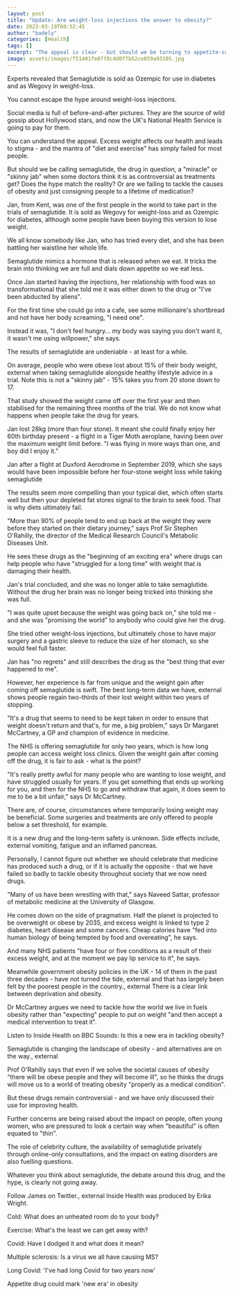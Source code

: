 ```yaml
---
layout: post
title: "Update: Are weight-loss injections the answer to obesity?"
date: 2023-03-19T00:52:45
author: "badely"
categories: [Health]
tags: []
excerpt: "The appeal is clear - but should we be turning to appetite-suppressing injections?"
image: assets/images/f51401fe07f8c4d0f7b52ce059a93105.jpg
---
```


Experts revealed that Semaglutide is sold as Ozempic for use in diabetes and as Wegovy in weight-loss.

You cannot escape the hype around weight-loss injections. 

Social media is full of before-and-after pictures. They are the source of wild gossip about Hollywood stars, and now the UK's National Health Service is going to pay for them. 

You can understand the appeal. Excess weight affects our health and leads to stigma - and the mantra of "diet and exercise" has simply failed for most people.

But should we be calling semaglutide, the drug in question, a "miracle" or "skinny jab" when some doctors think it is as controversial as treatments get? Does the hype match the reality? Or are we failing to tackle the causes of obesity and just consigning people to a lifetime of medication?

Jan, from Kent, was one of the first people in the world to take part in the trials of semaglutide. It is sold as Wegovy for weight-loss and as Ozempic for diabetes, although some people have been buying this version to lose weight.  

We all know somebody like Jan, who has tried every diet, and she has been battling her waistline her whole life.

Semaglutide mimics a hormone that is released when we eat. It tricks the brain into thinking we are full and dials down appetite so we eat less. 

Once Jan started having the injections, her relationship with food was so transformational that she told me it was either down to the drug or "I've been abducted by aliens".

For the first time she could go into a cafe, see some millionaire's shortbread and not have her body screaming, "I need one". 

Instead it was, "I don't feel hungry... my body was saying you don't want it, it wasn't me using willpower," she says.

The results of semaglutide are undeniable - at least for a while.

On average, people who were obese lost about 15% of their body weight, external when taking semaglutide alongside healthy lifestyle advice in a trial. Note this is not a "skinny jab" - 15% takes you from 20 stone down to 17. 

That study showed the weight came off over the first year and then stabilised for the remaining three months of the trial. We do not know what happens when people take the drug for years.

Jan lost 28kg (more than four stone). It meant she could finally enjoy her 60th birthday present - a flight in a Tiger Moth aeroplane, having been over the maximum weight limit before. "I was flying in more ways than one, and boy did I enjoy it."

Jan after a flight at Duxford Aerodrome in September 2019, which she says would have been impossible before her four-stone weight loss while taking semaglutide

The results seem more compelling than your typical diet, which often starts well but then your depleted fat stores signal to the brain to seek food. That is why diets ultimately fail.

"More than 90% of people tend to end up back at the weight they were before they started on their dietary journey," says Prof Sir Stephen O'Rahilly, the director of the Medical Research Council's Metabolic Diseases Unit.

He sees these drugs as the "beginning of an exciting era" where drugs can help people who have "struggled for a long time" with weight that is damaging their health. 

Jan's trial concluded, and she was no longer able to take semaglutide. Without the drug her brain was no longer being tricked into thinking she was full.

"I was quite upset because the weight was going back on," she told me - and she was "promising the world" to anybody who could give her the drug. 

She tried other weight-loss injections, but ultimately chose to have major surgery and a gastric sleeve to reduce the size of her stomach, so she would feel full faster. 

Jan has "no regrets" and still describes the drug as the "best thing that ever happened to me".  

However, her experience is far from unique and the weight gain after coming off semaglutide is swift. The best long-term data we have, external shows people regain two-thirds of their lost weight within two years of stopping. 

"It's a drug that seems to need to be kept taken in order to ensure that weight doesn't return and that's, for me, a big problem," says Dr Margaret McCartney, a GP and champion of evidence in medicine.  

The NHS is offering semaglutide for only two years, which is how long people can access weight loss clinics. Given the weight gain after coming off the drug, it is fair to ask - what is the point?

"It's really pretty awful for many people who are wanting to lose weight, and have struggled usually for years. If you get something that ends up working for you, and then for the NHS to go and withdraw that again, it does seem to me to be a bit unfair," says Dr McCartney. 

There are, of course, circumstances where temporarily losing weight may be beneficial. Some surgeries and treatments are only offered to people below a set threshold, for example.

It is a new drug and the long-term safety is unknown. Side effects include, external vomiting, fatigue and an inflamed pancreas. 

Personally, I cannot figure out whether we should celebrate that medicine has produced such a drug, or if it is actually the opposite - that we have failed so badly to tackle obesity throughout society that we now need drugs.

"Many of us have been wrestling with that," says Naveed Sattar, professor of metabolic medicine at the University of Glasgow.

He comes down on the side of pragmatism. Half the planet is projected to be overweight or obese by 2035, and excess weight is linked to type 2 diabetes, heart disease and some cancers. Cheap calories have "fed into human biology of being tempted by food and overeating", he says.

And many NHS patients "have four or five conditions as a result of their excess weight, and at the moment we pay lip service to it", he says.

Meanwhile government obesity policies in the UK - 14 of them in the past three decades - have not turned the tide, external and that has largely been felt by the poorest people in the country., external There is a clear link between deprivation and obesity. 

Dr McCartney argues we need to tackle how the world we live in fuels obesity rather than "expecting" people to put on weight "and then accept a medical intervention to treat it".

Listen to Inside Health on BBC Sounds: Is this a new era in tackling obesity?

Semaglutide is changing the landscape of obesity - and alternatives are on the way., external

Prof O'Rahilly says that even if we solve the societal causes of obesity "there will be obese people and they will become ill", so he thinks the drugs will move us to a world of treating obesity "properly as a medical condition".

But these drugs remain controversial - and we have only discussed their use for improving health. 

Further concerns are being raised about the impact on people, often young women, who are pressured to look a certain way when "beautiful" is often equated to "thin". 

The role of celebrity culture, the availability of semaglutide privately through online-only consultations, and the impact on eating disorders are also fuelling questions.

Whatever you think about semaglutide, the debate around this drug, and the hype, is clearly not going away.

Follow James on Twitter., external Inside Health was produced by Erika Wright. 

Cold: What does an unheated room do to your body?

Exercise: What's the least we can get away with?

Covid: Have I dodged it and what does it mean?

Multiple sclerosis: Is a virus we all have causing MS?

Long Covid: 'I've had long Covid for two years now'

Appetite drug could mark 'new era' in obesity


